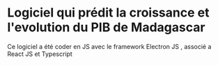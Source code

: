 # Logiciel qui prédit la croissance et l'evolution du PIB de Madagascar

Ce logiciel a été coder en JS avec le framework Electron JS , associé a React JS et Typescript

